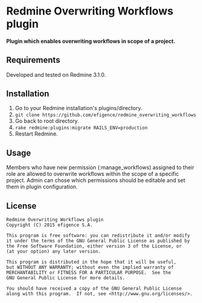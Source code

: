 # Redmine Overwriting Workflows plugin

#### Plugin which enables overwriting workflows in scope of a project.

## Requirements

Developed and tested on Redmine 3.1.0.

## Installation

1. Go to your Redmine installation's plugins/directory.
2. `git clone https://github.com/efigence/redmine_overwriting_workflows`
3. Go back to root directory.
4. `rake redmine:plugins:migrate RAILS_ENV=production`
5. Restart Redmine.

## Usage

Members who have new permission (:manage_workflows) assigned to their role are allowed to overwrite workflows within the scope of a specific project.
Admin can chose which permissions should be editable and set them in plugin configuration.

## License

    Redmine Overwriting Workflows plugin
    Copyright (C) 2015 efigence S.A.

    This program is free software: you can redistribute it and/or modify
    it under the terms of the GNU General Public License as published by
    the Free Software Foundation, either version 3 of the License, or
    (at your option) any later version.

    This program is distributed in the hope that it will be useful,
    but WITHOUT ANY WARRANTY; without even the implied warranty of
    MERCHANTABILITY or FITNESS FOR A PARTICULAR PURPOSE.  See the
    GNU General Public License for more details.

    You should have received a copy of the GNU General Public License
    along with this program.  If not, see <http://www.gnu.org/licenses/>.

